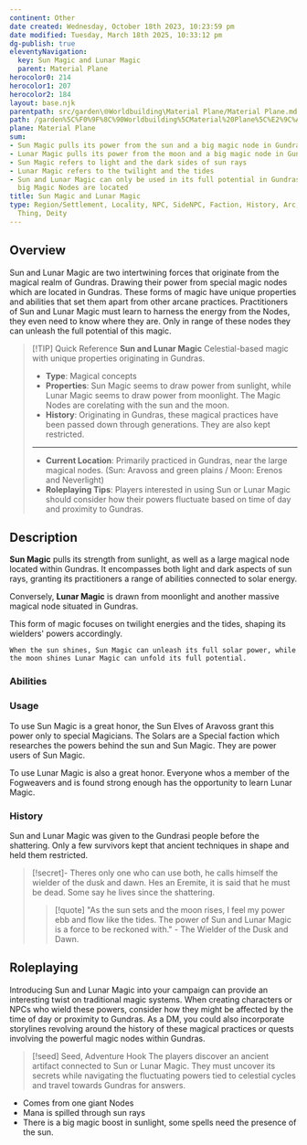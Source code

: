 ```yaml
---
continent: Other
date created: Wednesday, October 18th 2023, 10:23:59 pm
date modified: Tuesday, March 18th 2025, 10:33:12 pm
dg-publish: true
eleventyNavigation:
  key: Sun Magic and Lunar Magic
  parent: Material Plane
herocolor0: 214
herocolor1: 207
herocolor2: 184
layout: base.njk
parentpath: src/garden\🌐Worldbuilding\Material Plane/Material Plane.md
path: /garden%5C%F0%9F%8C%90Worldbuilding%5CMaterial%20Plane%5C%E2%9C%A8%20Other/Sun%20Magic%20and%20Lunar%20Magic/
plane: Material Plane
sum:
- Sun Magic pulls its power from the sun and a big magic node in Gundras
- Lunar Magic pulls its power from the moon and a big magic node in Gundras
- Sun Magic refers to light and the dark sides of sun rays
- Lunar Magic refers to the twilight and the tides
- Sun and Lunar Magic can only be used in its full potential in Gundras, where the
  big Magic Nodes are located
title: Sun Magic and Lunar Magic
type: Region/Settlement, Locality, NPC, SideNPC, Faction, History, Arc, Plot, Scene,
  Thing, Deity
---
```


## Overview

Sun and Lunar Magic are two intertwining forces that originate from the magical realm of Gundras. Drawing their power from special magic nodes which are located in Gundras. These forms of magic have unique properties and abilities that set them apart from other arcane practices. Practitioners of Sun and Lunar Magic must learn to harness the energy from the Nodes, they even need to know where they are. Only in range of these nodes they can unleash the full potential of this magic.

> [!TIP] Quick Reference 
> **Sun and Lunar Magic**
> Celestial-based magic with unique properties originating in Gundras.
>- **Type**: Magical concepts
>- **Properties**: Sun Magic seems to draw power from sunlight, while Lunar Magic seems to draw power from moonlight. The Magic Nodes are corelating with the sun and the moon.
>- **History**: Originating in Gundras, these magical practices have been passed down through generations. They are also kept restricted.
> ____
>- **Current Location**: Primarily practiced in Gundras, near the large magical nodes. (Sun: Aravoss and green plains / Moon: Erenos and Neverlight)
>- **Roleplaying Tips**: Players interested in using Sun or Lunar Magic should consider how their powers fluctuate based on time of day and proximity to Gundras.

## Description

**Sun Magic** pulls its strength from sunlight, as well as a large magical node located within Gundras. It encompasses both light and dark aspects of sun rays, granting its practitioners a range of abilities connected to solar energy. 

Conversely, **Lunar Magic** is drawn from moonlight and another massive magical node situated in Gundras. 

This form of magic focuses on twilight energies and the tides, shaping its wielders' powers accordingly.

`When the sun shines, Sun Magic can unleash its full solar power, while the moon shines Lunar Magic can unfold its full potential.`

### Abilities

### Usage

To use Sun Magic is a great honor, the Sun Elves of Aravoss grant this power only to special Magicians. The Solars are a Special faction which researches the powers behind the sun and Sun Magic. They are power users of Sun Magic.

To use Lunar Magic is also a great honor. Everyone whos a member of the Fogweavers and is found strong enough has the opportunity to learn Lunar Magic. 

### History

Sun and Lunar Magic was given to the Gundrasi people before the shattering. Only a few survivors kept that ancient techniques in shape and held them restricted.

>[!secret]-
>Theres only one who can use both, he calls himself the wielder of the dusk and dawn. Hes an Eremite, it is said that he must be dead. Some say he lives since the shattering.
>> [!quote] "As the sun sets and the moon rises, I feel my power ebb and flow like the tides. The power of Sun and Lunar Magic is a force to be reckoned with." - The Wielder of the Dusk and Dawn.

## Roleplaying

Introducing Sun and Lunar Magic into your campaign can provide an interesting twist on traditional magic systems. When creating characters or NPCs who wield these powers, consider how they might be affected by the time of day or proximity to Gundras. As a DM, you could also incorporate storylines revolving around the history of these magical practices or quests involving the powerful magic nodes within Gundras.

> [!seed] Seed, Adventure Hook
> The players discover an ancient artifact connected to Sun or Lunar Magic. They must uncover its secrets while navigating the fluctuating powers tied to celestial cycles and travel towards Gundras for answers.

- Comes from one giant Nodes
- Mana is spilled through sun rays
- There is a big magic boost in sunlight, some spells need the presence of the sun.